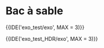 # Bac à sable

{{IDE('exo_test/exo', MAX = 3)}}

{{IDE('exo_test_HDR/exo', MAX = 3)}}

<!--<p id="formule" class="arithmatex">
\(x=3\)
</p>
<div id="formule" class="arithmatex">
\(x=3\)
</div>

<div id="formule" class="arithmatex">
\[
\operatorname{ker} f=\{g\in G:f(g)=e_{H}\}{\mbox{.}}
\]
</div>

<div id="formule" class="arithmatex">
$$
\operatorname{ker} f=\{g\in G:f(g)=e_{H}\}{\mbox{.}}
$$
</div>

$x=3$

<input type="button" onclick="MAJ_formule()" value="Mise à jour">-->

<!-- <script src="https://polyfill.io/v3/polyfill.min.js?features=es6"></script> -->
<!-- <script id="MathJax-script" async src="https://cdn.jsdelivr.net/npm/mathjax@3/es5/tex-mml-chtml.js?"></script> -->
<!--<script>
function MAJ_formule() {
  let valeur = Math.floor(Math.random() * 10)
  console.log(valeur)
  document.getElementById("formule").innerHTML = "\\( x = \\sqrt{" + valeur + "}\\)"
	MathJax.typeset()}
</script>-->


<!--
{{multi_qcm(
  ["Age du capitaine ?", ["$6\\times 7$", "Ça : $\\int_0^{42} 1 \\textrm{d} x$", "`#!python sum([i for i in range(10)])`", "La réponse D", '42'], [1,2, 5]],
  ["1+1=?", ["$12$", "2", "Je sais pas", "L'age du capitaine"], [2]],
  ["${x}^{p} = ?$", ["${x}^{p}$", "${x}+{p}$", "Je sais pas", "L'age du capitaine"], [1], {'x' : [8, 2], 'p' : 7} ]
)}}-->

<!-- <span id="truc_m">$x^p$</span>

<div id="frame">

<h1>MathJax v3: TeX &amp; MathML to HTML</h1>

<textarea id="input" rows="15" cols="10">

If $a \ne 0$, then $ax^2 + bx + c = 0$ has two solutions,
$$x = {-b \pm \sqrt{b^2-4ac} \over 2a}.$$

As MathML:
<math>
  <mi>a</mi>
  <msup>
    <mi>x</mi>
    <mn>2</mn>
  </msup>
  <mo>+</mo>
  <mi>b</mi>
  <mi>x</mi>
  <mo>+</mo>
  <mi>c</mi>
  <mo>=</mo>
  <mn>0</mn>
</math>.
</textarea>
<br />
<div class="right">
<input type="button" value="Render HTML" id="render" onclick="convert()"/>
</div>
<br clear="all" />
<div id="output"></div>
</div>

  <script>
    function convert() {
      //
      //  Get the input (it is HTML containing delimited TeX math
      //    and/or MathML tags
      //
      var input = document.getElementById("input").value.trim();
      //
      //  Disable the render button until MathJax is done
      //
      var button = document.getElementById("render");
      button.disabled = true;
      //
      //  Clear the old output
      //
      output = document.getElementById('output');
      output.innerHTML = input;
      //
      //  Reset the tex labels (and automatic equation numbers, though there aren't any here).
      //  Reset the typesetting system (font caches, etc.)
      //  Typeset the page, using a promise to let us know when that is complete
      //
      MathJax.texReset();
      MathJax.typesetClear();
      MathJax.typesetPromise()
        .catch(function (err) {
          //
          //  If there was an internal error, put the message into the output instead
          //
          output.innerHTML = '';
          output.appendChild(document.createElement('pre')).appendChild(document.createTextNode(err.message));
        })
        .then(function() {
          //
          //  Error or not, re-enable the render button
          //
          button.disabled = false;
        });
    }
  </script> -->


 <!-- <div id = "setQCM"> -->
<!-- Question 1:

{{ qcm(["$6\\times 7$", "Ça : $\\int_0^{42} 1 \\textrm{d} x$", "`#!python sum([i for i in range(10)])`", "La réponse D"], [1,2]) }} -->
<!-- 
Question 2:

{{ qcm(["$6\\times 7$", "Ça : $\\int_0^{42} 1 \\textrm{d} x$", "`#!python sum([i for i in range(10)])`", "La réponse D"], [1,2]) }}

Question 3:

{{ qcm(["$6\\times 7$", "Ça : $\\int_0^{42} 1 \\textrm{d} x$", "`#!python sum([i for i in range(10)])`", "La réponse D"], [1,2]) }}

<div class="buttonWrapper">
<span class = "validationButton" id = "valider">Valider</span>
<span class = "validationButton" id = "recharger">Recharger</span>
</div>
<div class = "showScore" id="score"></div>
</div> -->

<!-- {{IDE()}}
{{IDE()}} -->

<!-- <div class = "can_wrapper">
<canvas id ="tracer" width="500" height="300"></canvas>
<canvas id="pointer" width="500" height="300"></canvas>
</div> -->

<!-- <script type="text/javascript">
// // jQuery cross domain ajax
// $.get("http://www.example.org/ajax.php").done(function (data) {
//     console.log(data);
// });

// // using XMLHttpRequest
// var xhr = new XMLHttpRequest();
// xhr.open("GET", "http://www.example.org/ajax.php", true);
// xhr.onload = function () {
//     console.log(xhr.responseText);
// };
// xhr.send();

// using the Fetch API
const myInit = {
  method: 'GET',
  mode: 'no-cors',
  cache: 'default',
};

fetch("https://gitlab.com/bouillotvincent/tests-avec-mkdocs/-/blob/main/main.py", myInit)
    .then(function(response) {
        return response.blob();
    })
    .then(function(myBlob) {
    const objectURL = URL.createObjectURL(myBlob);
    console.log(objectURL);
    });
</script> -->